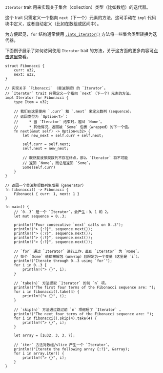 `Iterator` trait 用来实现关于集合（collection）类型（比如数组）的迭代器。

这个 trait 只需定义一个指向 `next`（下一个）元素的方法，这可手动在 `impl` 代码块中定义，或者自动定义（比如在数组或区间中）。

为方便起见，`for` 结构通常使用 [`.into_iterator()`][intoiter] 方法将一些集合类型转换为迭代器。

下面例子展示了如何访问使用 `Iterator` trait 的方法，关于这方面的更多内容可[点击这里][iter]查看。

```rust,editable
struct Fibonacci {
    curr: u32,
    next: u32,
}

// 实现关于 `Fibonacci` （斐波那契）的 `Iterator`。
// `Iterator` trait 只需定义一个指向 `next`（下一个）元素的方法。
impl Iterator for Fibonacci {
    type Item = u32;
    
    // 我们在这里使用 `.curr` 和 `.next` 来定义数列（sequence）。
    // 返回类型为 `Option<T>`：
    //     * 当 `Iterator` 结束时，返回 `None`。
    //     * 其他情况，返回被 `Some` 包裹（wrapped）的下一个值。
    fn next(&mut self) -> Option<u32> {
        let new_next = self.curr + self.next;

        self.curr = self.next;
        self.next = new_next;

        // 既然斐波那契数列不存在终点，那么 `Iterator` 将不可能
        // 返回 `None`，而总是返回 `Some`。
        Some(self.curr)
    }
}

// 返回一个斐波那契数列生成器（generator）
fn fibonacci() -> Fibonacci {
    Fibonacci { curr: 1, next: 1 }
}

fn main() {
    // `0..3` 是一个 `Iterator`，会产生：0，1 和 2。
    let mut sequence = 0..3;

    println!("Four consecutive `next` calls on 0..3");
    println!("> {:?}", sequence.next());
    println!("> {:?}", sequence.next());
    println!("> {:?}", sequence.next());
    println!("> {:?}", sequence.next());

    // `for` 通过 `Iterator` 进行工作，直到 `Iterator` 为 `None`。
    // 每个 `Some` 值都被解包（unwrap）且限定为一个变量（这里是 `i`）。
    println!("Iterate through 0..3 using `for`");
    for i in 0..3 {
        println!("> {}", i);
    }

    // `take(n)` 方法提取 `Iterator` 的前 `n` 项。
    println!("The first four terms of the Fibonacci sequence are: ");
    for i in fibonacci().take(4) {
        println!("> {}", i);
    }

    // `skip(n)` 方法通过跳过前 `n` 项缩短了 `Iterator` 。
    println!("The next four terms of the Fibonacci sequence are: ");
    for i in fibonacci().skip(4).take(4) {
        println!("> {}", i);
    }

    let array = [1u32, 3, 3, 7];

    // `iter` 方法对数组/slice 产生一个 `Iterator`。
    println!("Iterate the following array {:?}", &array);
    for i in array.iter() {
        println!("> {}", i);
    }
}
```

[intoiter]: https://doc.rust-lang.org/std/iter/trait.IntoIterator.html
[iter]: http://doc.rust-lang.org/core/iter/trait.Iterator.html
